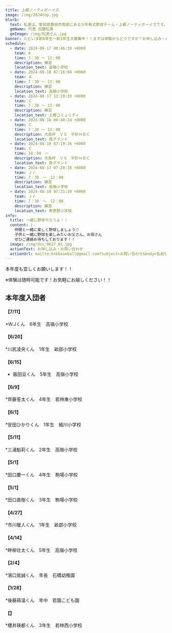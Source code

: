 ```yaml
---
title: 上郷ノーティボーイズ
image: /img/2024top.jpg
blurb:
  text: 私達は、愛知県豊田市南部にある少年軟式野球チーム・上郷ノーティボーイズです。野球を愛する少年・少女達の夢を育み、軟式野球を正しく指導し、体力向上と礼儀を養成します。また、親友同士の友情と交歓の場を与え、規則正しい明朗な少年・少女を育成することを目的としています。
  gmName: 代表 加藤松男
  gmImage: /img/松男さん.jpg
banner: ただいま新6年生～新1年生大募集中！！まずは体験からどうですか？お申し込み・お問い合わせはお気軽にどうぞ！！
schedule:
  - date: 2024-08-17 00:46:30 +0000
    team: A
    time: 7：30 ～ 13：00
    description: 練習
    location_text: 高嶺小学校
  - date: 2024-08-18 07:16:04 +0000
    team: Ａ
    time: 7：30 ～ 13：00
    description: 練習
    location_text: 高嶺小学校
  - date: 2024-08-17 13:19:20 +0000
    team: Ｃ
    time: 7：30 ～ 13：00
    description: 練習
    location_text: 上郷コミュニティ
  - date: 2024-08-18 00:48:24 +0000
    team: Ｃ
    time: 7：30 ～ 13：00
    description: 大島杯　ＶＳ　平針ＨＢＣ
    location_text: 南グランド
  - date: 2024-08-18 07:19:36 +0000
    team: Ｃ
    time: 10：00　～
    description: 大島杯　ＶＳ　平針ＨＢＣ
    location_text: 南グランド
  - date: 2024-08-17 07:20:38 +0000
    team: Ｊｒ
    time: 7：30　～　12：00
    description: 練習
    location_text: 高嶺小学校
  - date: 2024-08-18 07:21:39 +0000
    team: Ｊｒ
    time: 7：30　～　12：00
    description: 練習
    location_text: 寿恵野小学校
info:
  title: 一緒に野球やろうよ！！
  content: |-
    仲間と一緒に楽しく野球しましょう⚾
    子供と一緒に野球を楽しみたいお父さん、お母さん
    ぜひご連絡お待ちしております！！
  image: /img/dsc_0627_01.jpg
  actionText: お申し込み・お問い合わせ
  actionUrl: mailto:knbbaseball@gmail.com?subject=お問い合わせ&body=名前%20%3A%0D%0Aふりがな%20%3A%0D%0A電話%20%3A%0D%0A学校名%20%3A%0D%0A学年%20%3A%0D%0Aお問い合せ内容%20%3A（例、体験・見学・入団希望）
---
```

本年度も宜しくお願いします！！


※体験は随時可能です！お気軽にお越しください！！

## 本年度入団者

#### 【7/11】

*W.Jくん　6年生　高嶺小学校

#### 【6/20】

*川尻凌央くん　1年生　畝部小学校

#### 【6/15】

* 飯田亘くん　5年生　高嶺小学校

#### 【6/9】

*齊藤誓太くん　4年生　若林東小学校

#### 【6/1】

*安田ひかりくん　1年生　細川小学校

#### 【5/11】

*三浦魁莉くん　2年生　高嶺小学校

#### 【5/1】

*田口慶一くん　4年生　駒場小学校

#### 【5/1】

*田口直樹くん　3年生　駒場小学校

#### 【4/27】

*市川暖人くん　1年生　畝部小学校

#### 【4/14】

*畔柳壮太くん　5年生　高嶺小学校

#### 【2/4】

*濱口晃誠くん　年長　石橋幼稚園

#### 【1/28】

*後藤蒔温くん　年中　若園こども園

#### 【】

*櫻井瑛都くん　3年生　若林西小学校



